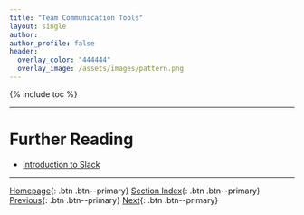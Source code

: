 ```yaml
---
title: "Team Communication Tools"
layout: single
author:
author_profile: false
header:
  overlay_color: "444444"
  overlay_image: /assets/images/pattern.png
---
```


{% include toc %}









___
# Further Reading
* [Introduction to Slack](02-intro-to-slack)


___

[Homepage](../../index.md){: .btn  .btn--primary}
[Section Index](../00-ProjectManagement-LandingPage){: .btn  .btn--primary}
[Previous](../02-DOCUMENTATION/02-intro-to-markdown){: .btn  .btn--primary}
[Next](02-intro-to-slack){: .btn  .btn--primary}
